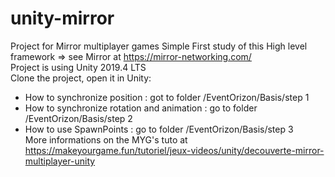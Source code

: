 # unity-mirror
Project for Mirror multiplayer games
Simple First study of this High level framework => see Mirror at https://mirror-networking.com/ <br>
Project is using Unity 2019.4 LTS <br>
Clone the project, open it in Unity: <br>
- How to synchronize position : got to folder /EventOrizon/Basis/step 1 <br>
- How to synchronize rotation and animation : go to folder /EventOrizon/Basis/step 2 <br>
- How to use SpawnPoints : go to folder /EventOrizon/Basis/step 3 <br>
More informations on the MYG's tuto at https://makeyourgame.fun/tutoriel/jeux-videos/unity/decouverte-mirror-multiplayer-unity
